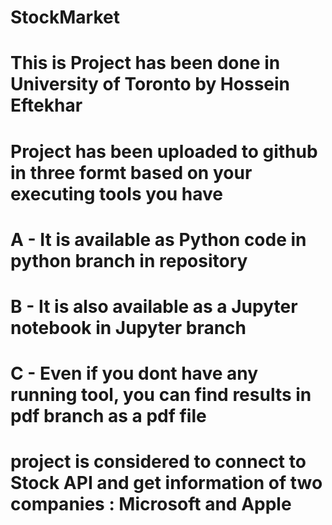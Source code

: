 # StockMarket
# This is Project has been done in University of Toronto by Hossein Eftekhar
# Project has been uploaded to github in three formt based on your executing tools you have
# A - It is available as Python code in python branch in repository
# B - It is also available as a Jupyter notebook in Jupyter branch
# C - Even if you dont have any running tool, you can find results in pdf branch as a pdf file

# project is considered to connect to Stock API and get information of two companies : Microsoft and Apple
